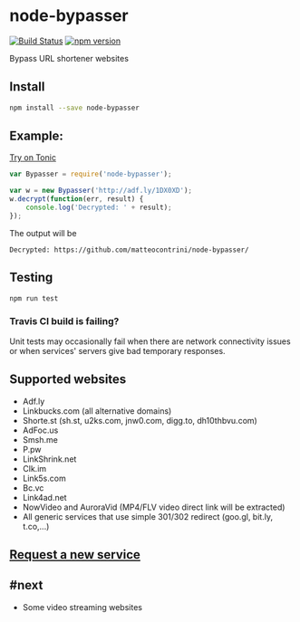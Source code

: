 # node-bypasser 
[![Build Status](https://travis-ci.org/matteocontrini/node-bypasser.svg?branch=master)](https://travis-ci.org/matteocontrini/node-bypasser) 
[![npm version](https://badge.fury.io/js/node-bypasser.svg)](https://badge.fury.io/js/node-bypasser)

Bypass URL shortener websites

## Install

```bash
npm install --save node-bypasser
```

## Example:

[Try on Tonic](https://tonicdev.com/npm/node-bypasser)

```javascript
var Bypasser = require('node-bypasser');

var w = new Bypasser('http://adf.ly/1DX0XD');
w.decrypt(function(err, result) {
	console.log('Decrypted: ' + result);
});
```

The output will be 
```
Decrypted: https://github.com/matteocontrini/node-bypasser/
```

## Testing

```bash
npm run test
```
 
### Travis CI build is failing? 

Unit tests may occasionally fail when there are network connectivity issues or when services' servers give bad temporary responses.

## Supported websites
* Adf.ly
* Linkbucks.com (all alternative domains)
* Shorte.st (sh.st, u2ks.com, jnw0.com, digg.to, dh10thbvu.com)
* AdFoc.us
* Smsh.me
* P.pw
* LinkShrink.net
* Clk.im
* Link5s.com
* Bc.vc
* Link4ad.net
* NowVideo and AuroraVid (MP4/FLV video direct link will be extracted)
* All generic services that use simple 301/302 redirect (goo.gl, bit.ly, t.co,...)

## [Request a new service](https://github.com/matteocontrini/node-bypasser/issues)

## #next
* Some video streaming websites
